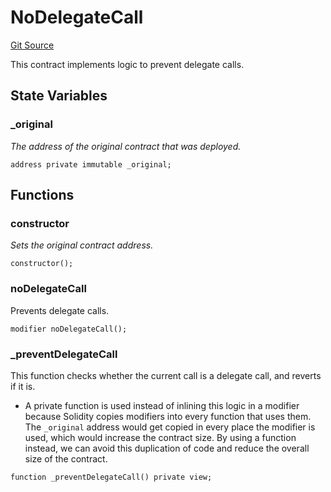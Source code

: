 # NoDelegateCall

[Git Source](https://github.com/sablier-labs/v2-core/blob/bca1d9ea0485b065544486bb01f4148d44289644/docs/contracts/v2/reference/core/abstracts)

This contract implements logic to prevent delegate calls.

## State Variables

### \_original

_The address of the original contract that was deployed._

```solidity
address private immutable _original;
```

## Functions

### constructor

_Sets the original contract address._

```solidity
constructor();
```

### noDelegateCall

Prevents delegate calls.

```solidity
modifier noDelegateCall();
```

### \_preventDelegateCall

This function checks whether the current call is a delegate call, and reverts if it is.

- A private function is used instead of inlining this logic in a modifier because Solidity copies modifiers into every
  function that uses them. The `_original` address would get copied in every place the modifier is used, which would
  increase the contract size. By using a function instead, we can avoid this duplication of code and reduce the overall
  size of the contract.

```solidity
function _preventDelegateCall() private view;
```
